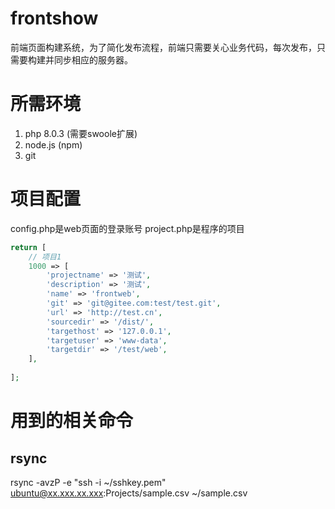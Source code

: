 # frontshow
前端页面构建系统，为了简化发布流程，前端只需要关心业务代码，每次发布，只需要构建并同步相应的服务器。

# 所需环境
1. php 8.0.3 (需要swoole扩展)
2. node.js (npm)
3. git

# 项目配置
config.php是web页面的登录账号
project.php是程序的项目
```PHP
return [
    // 项目1
    1000 => [
        'projectname' => '测试',
        'description' => '测试',
        'name' => 'frontweb',
        'git' => 'git@gitee.com:test/test.git',
        'url' => 'http://test.cn',
        'sourcedir' => '/dist/',
        'targethost' => '127.0.0.1',
        'targetuser' => 'www-data',
        'targetdir' => '/test/web',
    ],
    
];
```

# 用到的相关命令
## rsync
rsync -avzP -e "ssh -i ~/sshkey.pem" ubuntu@xx.xxx.xx.xxx:Projects/sample.csv ~/sample.csv
